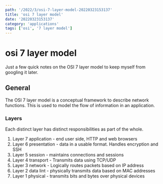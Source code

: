 ```yaml
---
path: '/2022/3/osi-7-layer-model-20220323153137'
title: 'osi 7 layer model'
date: '20220323153137'
category: 'applications'
tags: ['osi', '7 layer model']
---
```


# osi 7 layer model
Just a few quick notes on the OSI 7 layer model to keep myself from googling it later.

## General
The OSI 7 layer model is a conceptual framework to describe network functions.
This is used to model the flow of information in an application.

### Layers
Each distinct layer has distinct responsibilities as part of the whole.

1. Layer 7 application - end user side, HTTP and web browsers
1. Layer 6 presentation - data in a usable format. Handles encryption and SSH
1. Layer 5 session - maintains connections and sessions
1. Layer 4 transport - Transmits data using TCP/UDP
1. Layer 3 network - Logically routes packets based on IP address
1. Layer 2 data lint - physically transmits data based on MAC addresses
1. Layer 1 physical - transmits bits and bytes over physical devices

